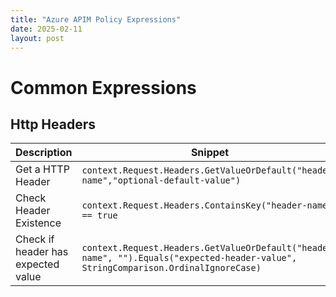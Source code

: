 ```yaml
---
title: "Azure APIM Policy Expressions"
date: 2025-02-11
layout: post
---
```


# Common Expressions
## Http Headers
| Description | Snippet |
| ----------- | ----------- |
| Get a HTTP Header | `context.Request.Headers.GetValueOrDefault("header-name","optional-default-value")` |
| Check Header Existence | `context.Request.Headers.ContainsKey("header-name") == true` |
| Check if header has expected value | `context.Request.Headers.GetValueOrDefault("header-name", "").Equals("expected-header-value", StringComparison.OrdinalIgnoreCase)` |
